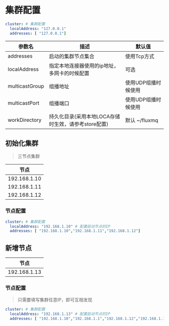# 集群配置

```yaml
cluster: # 集群配置
  localAddress: "127.0.0.1"
  addresses: [ "127.0.0.1"]
```

| 参数名 | 描述                              | 默认值         |
| --- |---------------------------------|-------------|
| addresses | 启动的集群节点集合                       | 使用Tcp方式     |
| localAddress | 指定本地连接器使用的ip地址，多网卡的时候配置         | 可选          |
| multicastGroup | 组播地址                            | 使用UDP组播时候使用 |
| multicastPort | 组播端口                            | 使用UDP组播时候使用 |
| workDirectory | 持久化目录(采用本地LOCA存储时生效，请参考store配置) | 默认 ~/fluxmq |

## 初始化集群

> 三节点集群

| 节点           | 
|--------------|
| 192.168.1.10 |
| 192.168.1.11 |
| 192.168.1.12 |

### 节点配置
```yaml
cluster: # 集群配置
  localAddress: "192.168.1.10" # 配置启动节点的IP
  addresses: [ "192.168.1.10","192.168.1.11","192.168.1.12"]
```

## 新增节点
| 节点           | 
|--------------|
| 192.168.1.13 |

### 节点配置
> 只需要填写集群任意IP，即可互相发现

```yaml
cluster: # 集群配置
  localAddress: "192.168.1.13" # 配置启动节点的IP
  addresses: [ "192.168.1.10","192.168.1.1","192.168.1.12","192.168.1.13"]
```